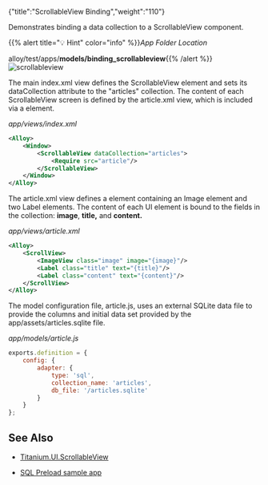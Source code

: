 {"title":"ScrollableView Binding","weight":"110"}

Demonstrates binding a data collection to a ScrollableView component.

{{% alert title="💡 Hint" color="info" %}}*App Folder Location*

alloy/test/apps/**models/binding\_scrollableview**{{% /alert %}}![scrollableview](/Images/appc/download/attachments/41845710/scrollableview.png)

The main index.xml view defines the ScrollableView element and sets its dataCollection attribute to the "articles" collection. The content of each ScrollableView screen is defined by the article.xml view, which is included via a <Require/> element.

*app/views/index.xml*

```xml
<Alloy>
    <Window>
        <ScrollableView dataCollection="articles">
            <Require src="article"/>
        </ScrollableView>
    </Window>
</Alloy>
```

The article.xml view defines a <ScrollView/> element containing an Image element and two Label elements. The content of each UI element is bound to the fields in the collection: **image**, **title,** and **content.**

*app/views/article.xml*

```xml
<Alloy>
    <ScrollView>
        <ImageView class="image" image="{image}"/>
        <Label class="title" text="{title}"/>
        <Label class="content" text="{content}"/>
    </ScrollView>
</Alloy>
```

The model configuration file, article.js, uses an external SQLite data file to provide the columns and initial data set provided by the app/assets/articles.sqlite file.

*app/models/article.js*

```javascript
exports.definition = {
    config: {
        adapter: {
            type: 'sql',
            collection_name: 'articles',
            db_file: '/articles.sqlite'
        }
    }
};
```

## See Also

* [Titanium.UI.ScrollableView](#!/api/Titanium.UI.ScrollableView)

* [SQL Preload sample app](/docs/appc/Alloy_Framework/Alloy_Guide/Alloy_Test_Apps/Alloy_Test_Models/SQL_Preload/)

